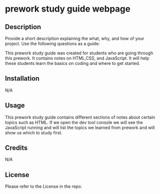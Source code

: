# prework study guide webpage

## Description

Provide a short description explaining the what, why, and how of your project. Use the following questions as a guide:

This prework study guide was created for students who are going through this prework. It contains notes on HTML,CSS, and JavaScript. It will help these students learn the basics on coding and where to get started.


## Installation

N/A

## Usage

This prework study guide contains different sections of notes about certain topics such as HTML. If we open the dev tool console we will see the JavaScript running and will list the topics we learned from prework and will show us which to study first.


## Credits

N/A

## License

Please refer to the License in the repo.